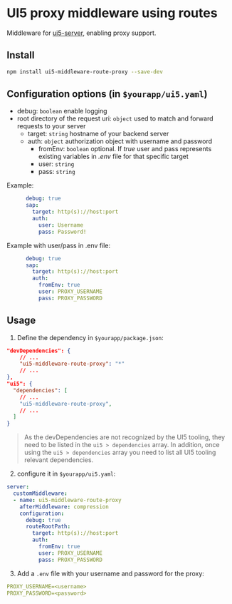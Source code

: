 # UI5 proxy middleware using routes

Middleware for [ui5-server](https://github.com/SAP/ui5-server), enabling proxy support.

## Install

```bash
npm install ui5-middleware-route-proxy --save-dev
```

## Configuration options (in `$yourapp/ui5.yaml`)

- debug: `boolean`
  enable logging
- root directory of the request uri: `object`
  used to match and forward requests to your server
  - target: `string`
    hostname of your backend server
  - auth: `object`
    authorization object with username and password
    - fromEnv: `boolean` optional. If _true_ user and pass represents existing variables in _.env_ file for that specific target
    - user: `string`
    - pass: `string` 
  
Example:
```yml
      debug: true
      sap: 
        target: http(s)://host:port
        auth:
          user: Username
          pass: Password!
```

Example with user/pass in .env file:
```yaml
      debug: true
      sap: 
        target: http(s)://host:port
        auth:
          fromEnv: true
          user: PROXY_USERNAME
          pass: PROXY_PASSWORD
```


## Usage

1. Define the dependency in `$yourapp/package.json`:

```json
"devDependencies": {
    // ...
    "ui5-middleware-route-proxy": "*"
    // ...
},
"ui5": {
  "dependencies": [
    // ...
    "ui5-middleware-route-proxy",
    // ...
  ]
}
```

> As the devDependencies are not recognized by the UI5 tooling, they need to be listed in the `ui5 > dependencies` array. In addition, once using the `ui5 > dependencies` array you need to list all UI5 tooling relevant dependencies.

2. configure it in `$yourapp/ui5.yaml`:

```yaml
server:
  customMiddleware:
  - name: ui5-middleware-route-proxy
    afterMiddleware: compression
    configuration:
      debug: true
      routeRootPath: 
        target: http(s)://host:port
        auth:
          fromEnv: true
          user: PROXY_USERNAME
          pass: PROXY_PASSWORD
```

3. Add a `.env` file with your username and password for the proxy:

```yaml
PROXY_USERNAME=<username>
PROXY_PASSWORD=<password>
```
